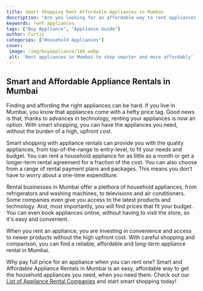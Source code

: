 ```yaml
---
title: Smart Shopping Rent Affordable Appliances in Mumbai
description: "Are you looking for an affordable way to rent appliances in Mumbai Dont worry This blog post has all the info you need to make smart shopping decisions"
keywords: rent appliances
tags: ["Buy Appliance", "Appliance Guide"]
author: Curtis
categories: ["Household Appliances"]
cover: 
 image: /img/buyappliance/184.webp
 alt: 'Rent appliances in Mumbai to shop smarter and more affordably'
---
```

## Smart and Affordable Appliance Rentals in Mumbai

Finding and affording the right appliances can be hard. If you live in Mumbai, you know that appliances come with a hefty price tag. Good news is that, thanks to advances in technology, renting your appliances is now an option. With smart shopping, you can have the appliances you need, without the burden of a high, upfront cost. 

Smart shopping with appliance rentals can provide you with the quality appliances, from top-of-the-range to entry-level, to fit your needs and budget. You can rent a household appliance for as little as a month or get a longer-term rental agreement for a fraction of the cost. You can also choose from a range of rental payment plans and packages. This means you don’t have to worry about a one-time expenditure. 

Rental businesses in Mumbai offer a plethora of household appliances, from refrigerators and washing machines, to televisions and air conditioners. Some companies even give you access to the latest products and technology. And, most importantly, you will find prices that fit your budget. You can even book appliances online, without having to visit the store, so it's easy and convenient. 

When you rent an appliance, you are investing in convenience and access to newer products without the high upfront cost. With careful shopping and comparison, you can find a reliable, affordable and long-term appliance rental in Mumbai. 

Why pay full price for an appliance when you can rent one? Smart and Affordable Appliance Rentals in Mumbai is an easy, affordable way to get the household appliances you need, when you need them. Check out our [List of Appliance Rental Companies](./pages/appliance-rental) and start smart shopping today!
